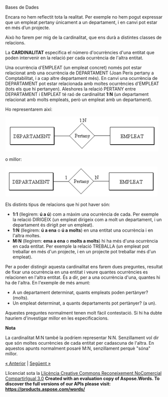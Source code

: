 Bases de Dades


Encara no hem reflectit tota la realitat. Per exemple no hem pogut expressar que un empleat pertany únicament a un departament, i en canvi pot estar en més d’un projecte. 

Això ho farem per mig de la cardinalitat, que ens durà a distintes classes de relacions. 

La **CARDINALITAT** especifica el número d'ocurrències d'una entitat que poden intervenir en la relació per cada ocurrència de l'altra entitat. 

Una ocurrència d'EMPLEAT (un empleat concret) només pot estar relacionat amb una ocurrència de DEPARTAMENT (Joan Peris pertany a Comptabilitat, i a cap altre departament més). En canvi una ocurrència de DEPARTAMENT pot estar relacionada amb moltes ocurrències d'EMPLEAT (tots els que hi pertanyen). Aleshores la relació PERTANY entre DEPARTAMENT i EMPLEAT té raó de cardinalitat **1:N** (un departament relacionat amb molts empleats, però un empleat amb un departament). 

Ho representarem així: 



![ref1](relacio_card1.png)



o millor: 



![ref2](relacio_card2.png)



Els distints tipus de relacions que hi pot haver són: 

- **1:1** (llegirem: **ú a ú**) com a màxim una ocurrència de cada. Per exemple la relació DIRIGEIX (un empleat dirigeix com a molt un departament, i un departament és dirigit per un empleat).
- **1:N** (llegirem: **ú a ena** o **ú a molts**) en una entitat una ocurrència i en l'altra moltes.
- **M:N** (llegirem: **ema a ena** o **molts a molts**) hi ha més d'una ocurrència en cada entitat. Per exemple la relació TREBALLA (un empleat pot treballar en més d'un projecte, i en un projecte pot treballar més d'un empleat).



Per a poder distingir aquesta cardinalitat ens farem dues preguntes, resultat de fixar una ocurrència en una entitat i veure quantes ocurrències es relacionen en l'altra entitat. És a dir, per a una ocurrència d'una, quantes hi ha de l'altra. En l'exemple de més amunt: 

- A un departament determinat, quants empleats poden pertànyer? (molts).
- Un empleat determinat, a quants departaments pot pertànyer? (a un).

Aquestes preguntes normalment tenen molt fàcil contestació. Si hi ha dubte hauríem d'investigar millor en les especificacions. 

**Nota**

La cardinalitat M:N també la podríem representar N:N. Senzillament vol dir que són moltes ocurrències de cada entitat per cadascuna de l'altra. En aquestos apunts normalment posaré M:N, senzillament perquè "sóna" millor. 

[« Anterior](aplicaci_a_lexemple2.md) | [Següent »](aplicaci_a_lexemple3.md)

Llicenciat sota la [Llicència Creative Commons Reconeixement NoComercial CompartirIgual 3.0](http://creativecommons.org/licenses/by-nc-sa/3.0/)
**Created with an evaluation copy of Aspose.Words. To discover the full versions of our APIs please visit: https://products.aspose.com/words/**

